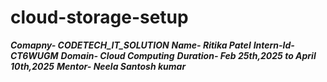 # cloud-storage-setup

***Comapny- CODETECH_IT_SOLUTION***
***Name- Ritika Patel***
***Intern-Id- CT6WUGM*** 
***Domain- Cloud Computing***
***Duration- Feb 25th,2025 to April 10th,2025***
***Mentor- Neela Santosh kumar***
